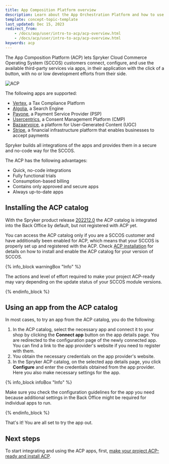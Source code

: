 ```yaml
---
title: App Composition Platform overview
description: Learn about the App Orchestration Platform and how to use it.
template: concept-topic-template
last_updated: Dec 15, 2023
redirect_from:
    - /docs/aop/user/intro-to-acp/acp-overview.html
    - /docs/acp/user/intro-to-acp/acp-overview.html
keywords: acp
---
```


The App Composition Platform (ACP) lets Spryker Cloud Commerce Operating System (SCCOS) customers connect, configure, and use the available third-party services via apps, in their application with the click of a button, with no or low development efforts from their side.

![ACP](https://spryker.s3.eu-central-1.amazonaws.com/docs/aop/app-orchestration-platform-overview/aop.png)

<a name="supported-apps"></a>

The following apps are supported:

- [Vertex](https://docs.spryker.com/docs/pbc/all/tax-management/202311.0/base-shop/third-party-integrations/vertex/vertex.html), a Tax Compliance Platform
- [Algolia](/docs/pbc/all/search/202307.0/base-shop/third-party-integrations/algolia/integrate-algolia.html), a Search Engine
- [Payone](/docs/pbc/all/payment-service-providers/payone/integrate-payone.html), a Payment Service Provider (PSP)
- [Usercentrics](/docs/pbc/all/usercentrics/integrate-usercentrics.html), a Consent Management Platform (CMP)
- [Bazaarvoice](/docs/pbc/all/ratings-reviews/{{site.version}}/third-party-integrations/integrate-bazaarvoice.html), a platform for User-Generated Content (UGC)
- [Stripe](/docs/pbc/all/payment-service-provider/{{site.version}}/base-shop/third-party-integrations/stripe/stripe.html), a financial infrastructure platform that enables businesses to accept payments

Spryker builds all integrations of the apps and provides them in a secure and no-code way for the SCCOS.

The ACP has the following advantages:

- Quick, no-code integrations
- Fully functional trials
- Consumption-based billing
- Contains only approved and secure apps
- Always up-to-date apps

## Installing the ACP catalog

With the Spryker product release [202212.0](/docs/scos/user/intro-to-spryker/releases/release-notes/release-notes-202212.0/release-notes-202212.0.html) the ACP catalog is integrated into the Back Office by default, but not registered with ACP yet. 

You can access the ACP catalog only if you are a SCCOS customer and have additionally been enabled for ACP, which means that your SCCOS is properly set up and registered with the ACP. Check [ACP installation](/docs/acp/user/app-composition-platform-installation.html) for details on how to install and enable the ACP catalog for your version of SCCOS.

{% info_block warningBox "Info" %}

The actions and level of effort required to make your project ACP-ready may vary depending on the update status of your SCCOS module versions.

{% endinfo_block %}


## Using an app from the ACP catalog

In most cases, to try an app from the ACP catalog, you do the following:

1. In the ACP catalog, select the necessary app and connect it to your shop by clicking the **Connect app** button on the app details page. You are redirected to the configuration page of the newly connected app. You can find a link to the app provider's website if you need to register with them.
2. You obtain the necessary credentials on the app provider's website.
3. In the Spryker ACP catalog, on the selected app details page, you click **Configure** and enter the credentials obtained from the app provider. Here you also make necessary settings for the app.

{% info_block infoBox "Info" %}

Make sure you check the configuration guidelines for the app you need because additional settings in the Back Office might be required for individual apps to run.

{% endinfo_block %}

That's it! You are all set to try the app out.

## Next steps
To start integrating and using the ACP apps, first, [make your project ACP-ready and install ACP](/docs/acp/user/app-composition-platform-installation.html#getting-sccos-acp-ready).
